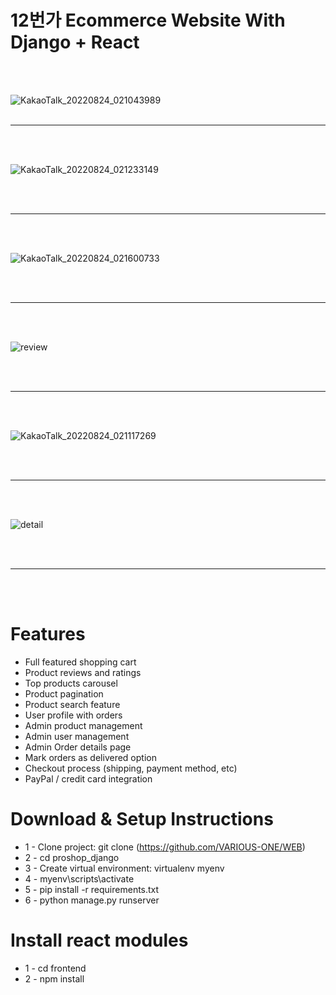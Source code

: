 # 12번가 Ecommerce Website With Django + React
<br><br>

![KakaoTalk_20220824_021043989](https://user-images.githubusercontent.com/71229129/186226854-3564670b-45d6-413c-ba22-d17b9d855fed.png)
<br><br>
<hr>
<br><br>

![KakaoTalk_20220824_021233149](https://user-images.githubusercontent.com/71229129/186227038-77baa68f-c391-43bb-8892-4a50d75b6532.png)

<br><br>
<hr>
<br><br>

![KakaoTalk_20220824_021600733](https://user-images.githubusercontent.com/71229129/186227049-92f06653-20f0-41b3-b174-a3e76c4d32bb.png)

<br><br>
<hr>
<br><br>

![review](https://user-images.githubusercontent.com/71229129/186232273-b6a9dadc-9f68-4b70-bb3a-31d8cf8d57cf.png)

<br><br>
<hr>
<br><br>

![KakaoTalk_20220824_021117269](https://user-images.githubusercontent.com/71229129/186227051-a57e6cac-128a-4106-8ed8-b0184b92ff9f.png)

<br><br>
<hr color ="red">
<br><br>

![detail](https://user-images.githubusercontent.com/71229129/186233261-6117925d-08e7-4d11-802f-67132d64c2ef.png)

<br><br>
<hr color ="red">
<br><br>


# Features
* Full featured shopping cart
* Product reviews and ratings
* Top products carousel
* Product pagination
* Product search feature
* User profile with orders
* Admin product management
* Admin user management
* Admin Order details page
* Mark orders as delivered option
* Checkout process (shipping, payment method, etc)
* PayPal / credit card integration


# Download & Setup Instructions

* 1 - Clone project: git clone (https://github.com/VARIOUS-ONE/WEB)
* 2 - cd proshop_django
* 3 - Create virtual environment: virtualenv myenv
* 4 - myenv\scripts\activate
* 5 - pip install -r requirements.txt
* 6 - python manage.py runserver

# Install react modules
* 1 - cd frontend
* 2 - npm install
